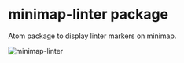 # minimap-linter package

Atom package to display linter markers on minimap.

![minimap-linter](https://raw.githubusercontent.com/nesukun/atom-minimap-linter/master/minimap-linter.gif)
